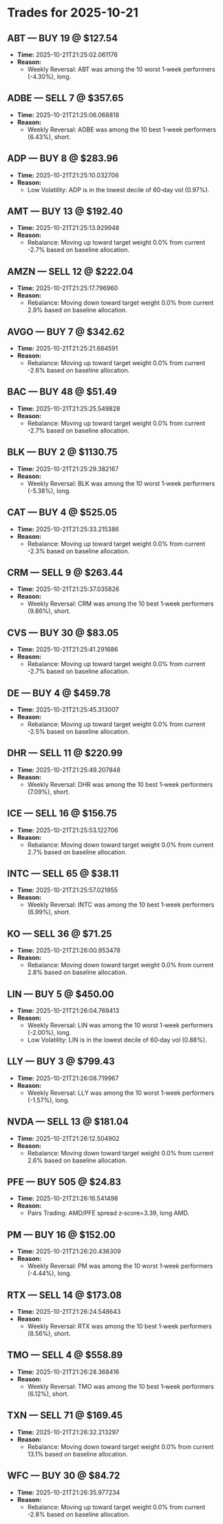 # Trades for 2025-10-21

## ABT — BUY 19 @ $127.54
- **Time:** 2025-10-21T21:25:02.061176
- **Reason:**
  - Weekly Reversal: ABT was among the 10 worst 1‑week performers (-4.30%), long.

## ADBE — SELL 7 @ $357.65
- **Time:** 2025-10-21T21:25:06.068818
- **Reason:**
  - Weekly Reversal: ADBE was among the 10 best 1‑week performers (6.43%), short.

## ADP — BUY 8 @ $283.96
- **Time:** 2025-10-21T21:25:10.032706
- **Reason:**
  - Low Volatility: ADP is in the lowest decile of 60‑day vol (0.97%).

## AMT — BUY 13 @ $192.40
- **Time:** 2025-10-21T21:25:13.929948
- **Reason:**
  - Rebalance: Moving up toward target weight 0.0% from current -2.7% based on baseline allocation.

## AMZN — SELL 12 @ $222.04
- **Time:** 2025-10-21T21:25:17.796960
- **Reason:**
  - Rebalance: Moving down toward target weight 0.0% from current 2.9% based on baseline allocation.

## AVGO — BUY 7 @ $342.62
- **Time:** 2025-10-21T21:25:21.684591
- **Reason:**
  - Rebalance: Moving up toward target weight 0.0% from current -2.6% based on baseline allocation.

## BAC — BUY 48 @ $51.49
- **Time:** 2025-10-21T21:25:25.549828
- **Reason:**
  - Rebalance: Moving up toward target weight 0.0% from current -2.7% based on baseline allocation.

## BLK — BUY 2 @ $1130.75
- **Time:** 2025-10-21T21:25:29.382167
- **Reason:**
  - Weekly Reversal: BLK was among the 10 worst 1‑week performers (-5.38%), long.

## CAT — BUY 4 @ $525.05
- **Time:** 2025-10-21T21:25:33.215386
- **Reason:**
  - Rebalance: Moving up toward target weight 0.0% from current -2.3% based on baseline allocation.

## CRM — SELL 9 @ $263.44
- **Time:** 2025-10-21T21:25:37.035826
- **Reason:**
  - Weekly Reversal: CRM was among the 10 best 1‑week performers (9.86%), short.

## CVS — BUY 30 @ $83.05
- **Time:** 2025-10-21T21:25:41.291686
- **Reason:**
  - Rebalance: Moving up toward target weight 0.0% from current -2.7% based on baseline allocation.

## DE — BUY 4 @ $459.78
- **Time:** 2025-10-21T21:25:45.313007
- **Reason:**
  - Rebalance: Moving up toward target weight 0.0% from current -2.5% based on baseline allocation.

## DHR — SELL 11 @ $220.99
- **Time:** 2025-10-21T21:25:49.207848
- **Reason:**
  - Weekly Reversal: DHR was among the 10 best 1‑week performers (7.09%), short.

## ICE — SELL 16 @ $156.75
- **Time:** 2025-10-21T21:25:53.122706
- **Reason:**
  - Rebalance: Moving down toward target weight 0.0% from current 2.7% based on baseline allocation.

## INTC — SELL 65 @ $38.11
- **Time:** 2025-10-21T21:25:57.021955
- **Reason:**
  - Weekly Reversal: INTC was among the 10 best 1‑week performers (6.99%), short.

## KO — SELL 36 @ $71.25
- **Time:** 2025-10-21T21:26:00.953478
- **Reason:**
  - Rebalance: Moving down toward target weight 0.0% from current 2.8% based on baseline allocation.

## LIN — BUY 5 @ $450.00
- **Time:** 2025-10-21T21:26:04.769413
- **Reason:**
  - Weekly Reversal: LIN was among the 10 worst 1‑week performers (-2.00%), long.
  - Low Volatility: LIN is in the lowest decile of 60‑day vol (0.88%).

## LLY — BUY 3 @ $799.43
- **Time:** 2025-10-21T21:26:08.719967
- **Reason:**
  - Weekly Reversal: LLY was among the 10 worst 1‑week performers (-1.57%), long.

## NVDA — SELL 13 @ $181.04
- **Time:** 2025-10-21T21:26:12.504902
- **Reason:**
  - Rebalance: Moving down toward target weight 0.0% from current 2.6% based on baseline allocation.

## PFE — BUY 505 @ $24.83
- **Time:** 2025-10-21T21:26:16.541498
- **Reason:**
  - Pairs Trading: AMD/PFE spread z‑score=3.39, long AMD.

## PM — BUY 16 @ $152.00
- **Time:** 2025-10-21T21:26:20.436309
- **Reason:**
  - Weekly Reversal: PM was among the 10 worst 1‑week performers (-4.44%), long.

## RTX — SELL 14 @ $173.08
- **Time:** 2025-10-21T21:26:24.548643
- **Reason:**
  - Weekly Reversal: RTX was among the 10 best 1‑week performers (8.56%), short.

## TMO — SELL 4 @ $558.89
- **Time:** 2025-10-21T21:26:28.368416
- **Reason:**
  - Weekly Reversal: TMO was among the 10 best 1‑week performers (6.12%), short.

## TXN — SELL 71 @ $169.45
- **Time:** 2025-10-21T21:26:32.213297
- **Reason:**
  - Rebalance: Moving down toward target weight 0.0% from current 13.1% based on baseline allocation.

## WFC — BUY 30 @ $84.72
- **Time:** 2025-10-21T21:26:35.977234
- **Reason:**
  - Rebalance: Moving up toward target weight 0.0% from current -2.8% based on baseline allocation.

